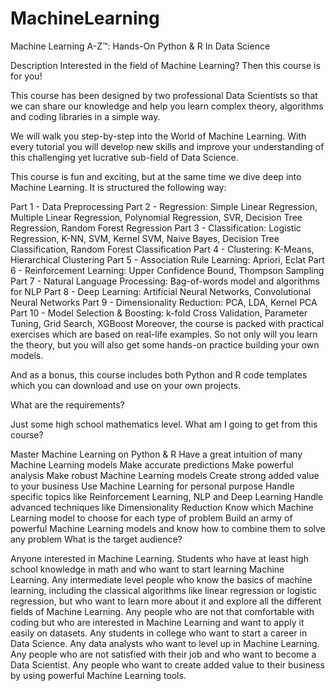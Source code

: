 # MachineLearning
Machine Learning A-Z™: Hands-On Python &amp; R In Data Science

Description
Interested in the field of Machine Learning? Then this course is for you!

This course has been designed by two professional Data Scientists so that we can share our knowledge and help you learn complex theory, algorithms and coding libraries in a simple way.

We will walk you step-by-step into the World of Machine Learning. With every tutorial you will develop new skills and improve your understanding of this challenging yet lucrative sub-field of Data Science.

This course is fun and exciting, but at the same time we dive deep into Machine Learning. It is structured the following way:

Part 1 - Data Preprocessing
Part 2 - Regression: Simple Linear Regression, Multiple Linear Regression, Polynomial Regression, SVR, Decision Tree Regression, Random Forest Regression
Part 3 - Classification: Logistic Regression, K-NN, SVM, Kernel SVM, Naive Bayes, Decision Tree Classification, Random Forest Classification
Part 4 - Clustering: K-Means, Hierarchical Clustering
Part 5 - Association Rule Learning: Apriori, Eclat
Part 6 - Reinforcement Learning: Upper Confidence Bound, Thompson Sampling
Part 7 - Natural Language Processing: Bag-of-words model and algorithms for NLP
Part 8 - Deep Learning: Artificial Neural Networks, Convolutional Neural Networks
Part 9 - Dimensionality Reduction: PCA, LDA, Kernel PCA
Part 10 - Model Selection & Boosting: k-fold Cross Validation, Parameter Tuning, Grid Search, XGBoost
Moreover, the course is packed with practical exercises which are based on real-life examples. So not only will you learn the theory, but you will also get some hands-on practice building your own models.

And as a bonus, this course includes both Python and R code templates which you can download and use on your own projects.

What are the requirements?

Just some high school mathematics level.
What am I going to get from this course?

Master Machine Learning on Python & R
Have a great intuition of many Machine Learning models
Make accurate predictions
Make powerful analysis
Make robust Machine Learning models
Create strong added value to your business
Use Machine Learning for personal purpose
Handle specific topics like Reinforcement Learning, NLP and Deep Learning
Handle advanced techniques like Dimensionality Reduction
Know which Machine Learning model to choose for each type of problem
Build an army of powerful Machine Learning models and know how to combine them to solve any problem
What is the target audience?

Anyone interested in Machine Learning.
Students who have at least high school knowledge in math and who want to start learning Machine Learning.
Any intermediate level people who know the basics of machine learning, including the classical algorithms like linear regression or logistic regression, but who want to learn more about it and explore all the different fields of Machine Learning.
Any people who are not that comfortable with coding but who are interested in Machine Learning and want to apply it easily on datasets.
Any students in college who want to start a career in Data Science.
Any data analysts who want to level up in Machine Learning.
Any people who are not satisfied with their job and who want to become a Data Scientist.
Any people who want to create added value to their business by using powerful Machine Learning tools.
